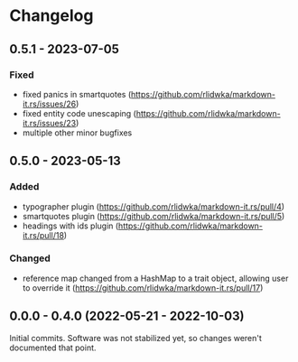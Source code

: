 # Changelog

## 0.5.1 - 2023-07-05

### Fixed

 - fixed panics in smartquotes (https://github.com/rlidwka/markdown-it.rs/issues/26)
 - fixed entity code unescaping (https://github.com/rlidwka/markdown-it.rs/issues/23)
 - multiple other minor bugfixes

## 0.5.0 - 2023-05-13

### Added

 - typographer plugin (https://github.com/rlidwka/markdown-it.rs/pull/4)
 - smartquotes plugin (https://github.com/rlidwka/markdown-it.rs/pull/5)
 - headings with ids plugin (https://github.com/rlidwka/markdown-it.rs/pull/18)

### Changed

 - reference map changed from a HashMap to a trait object, allowing user to override it
   (https://github.com/rlidwka/markdown-it.rs/pull/17)

## 0.0.0 - 0.4.0 (2022-05-21 - 2022-10-03)

Initial commits. Software was not stabilized yet, so changes weren't documented that point.
